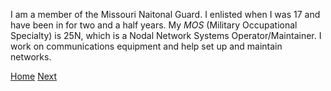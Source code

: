 I am a member of the Missouri Naitonal Guard. I enlisted when I was 17 and have been in for two and a half years. My _MOS_ (Military Occupational Specialty) is 25N, which is a Nodal Network Systems Operator/Maintainer. I work on communications equipment and help set up and maintain networks.


[Home](https://github.com/TKarsch20/Midterm-Project/blob/61fe826a47df0a76e312172a54554d935f9eaeaa/README.md) [Next](Hobbies.md)
